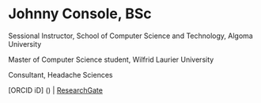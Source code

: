 # Johnny Console, BSc
Sessional Instructor, School of Computer Science and Technology, Algoma University

Master of Computer Science student, Wilfrid Laurier University

Consultant, Headache Sciences

[ORCID iD] () | [ResearchGate]()
